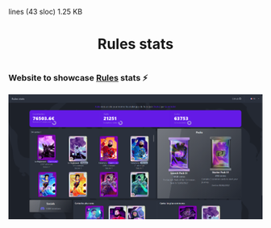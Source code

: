 lines (43 sloc) 1.25 KB

<h1 align="center">
    Rules stats
<h1>

### Website to showcase [Rules](https://rules.art/) stats ⚡

<img src="static/img/screen.png" alt="screen"/>
